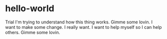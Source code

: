 # hello-world
Trial
I'm trying to understand how this thing works. 
Gimme some lovin.
I want to make some change. I really want.
I want to help myself so I can help others.
Gimme some lovin.
